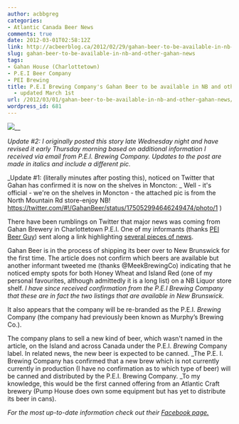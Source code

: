```yaml
---
author: acbbgreg
categories:
- Atlantic Canada Beer News
comments: true
date: 2012-03-01T02:58:12Z
link: http://acbeerblog.ca/2012/02/29/gahan-beer-to-be-available-in-nb-and-other-gahan-news/
slug: gahan-beer-to-be-available-in-nb-and-other-gahan-news
tags:
- Gahan House (Charlottetown)
- P.E.I Beer Company
- PEI Brewing
title: P.E.I Brewing Company's Gahan Beer to be available in NB and other Gahan News
  - updated March 1st
url: /2012/03/01/gahan-beer-to-be-available-in-nb-and-other-gahan-news/
wordpress_id: 681
---
```


[![](http://acbeerblog.ca/wp-content/uploads/2012/03/gahannowavailable.png)](http://acbeerblog.ca/wp-content/uploads/2012/03/gahannowavailable.png)__

_Update #2:_ _I originally posted this story late Wednesday night and have revised it early Thursday morning based on additional information I received via email from P.E.I. Brewing Company._   _Updates to the post are made in italics and include a different pic._

_Update #1: (literally minutes after posting this), noticed on Twitter that Gahan has confirmed it is now on the shelves in Moncton: _ Well - it's official - we're on the shelves in Moncton - the attached pic is from the North Mountain Rd store-enjoy NB!                    https://twitter.com/#!/GahanBeer/status/175052994646249474/photo/1                )

There have been rumblings on Twitter that major news was coming from Gahan Brewery in Charlottetown P.E.I.  One of my informants  (thanks [PEI Beer Guy](http://www.peibeerguy.com/)) sent along a link highlighting [several pieces of news](http://www.cbc.ca/news/canada/prince-edward-island/story/2012/02/29/pei-gahan-beer-market-expansion.html).

Gahan Beer is in the process of shipping its beer over to New Brunswick for the first time.   The article does not confirm which beers are available but another informant tweeted me (thanks @MeekBrewingCo) indicating that he noticed empty spots for both Honey Wheat and Island Red (one of my personal favourites, although admittedly it is a long list) on a NB Liquor store shelf.  _I have since received confirmation from the P.E.I Brewing Company that these are in fact the two listings that are available in New Brunswick._

It also appears that the company will be re-branded as the P.E.I. _Brewing_ Company (the company had previously been known as Murphy’s Brewing Co.).

The company plans to sell a new kind of beer, which wasn't named in the article, on the Island and across Canada under the P.E.I. _Brewing_ Company label.  In related news, the new beer is expected to be canned.  _The P.E. I. Brewing Company has confirmed that a new brew which is not currently currently in production (I have no confirmation as to which type of beer) will be canned and distributed by the P.E.I. Brewing Company.  _To my knowledge, this would be the first canned offering from  an Atlantic Craft brewery (Pump House does own some equipment but has yet to distribute its beer in cans).

_For the most up-to-date information check out their [Facebook page.](http://www.facebook.com/pages/Gahan-Beer/186967481408941)_
